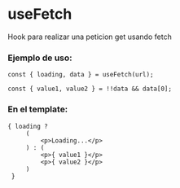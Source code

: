 # useFetch
Hook para realizar una peticion get usando fetch

### Ejemplo de uso:
```
const { loading, data } = useFetch(url);

const { value1, value2 } = !!data && data[0];
```

### En el template:
```
{ loading ?
     (
         <p>Loading...</p>
     ) : (
         <p>{ value1 }</p>
         <p>{ value2 }</p>
     )
 }
```
